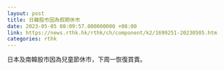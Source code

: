 ```yaml
---
layout: post
title: 日韓股市因為假期休市
date: 2023-05-05 08:09:57.000000000 +08:00
link: https://news.rthk.hk/rthk/ch/component/k2/1699251-20230505.htm
categories: rthk
---
```


日本及南韓股市因為兒童節休市，下周一恢復買賣。
